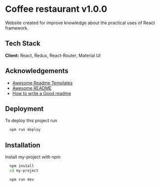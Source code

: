 
# Coffee restaurant v1.0.0

Website created for improve knowledge about the practical uses of React framework.


[//]: # (Este es un comentario de la plataforma)
## Tech Stack

**Client:** React, Redux, React-Router, Material UI

[//]: <> (**Server:** Node, Express)


## Acknowledgements

 - [Awesome Readme Templates](https://awesomeopensource.com/project/elangosundar/awesome-README-templates)
 - [Awesome README](https://github.com/matiassingers/awesome-readme)
 - [How to write a Good readme](https://bulldogjob.com/news/449-how-to-write-a-good-readme-for-your-github-project)


## Deployment

To deploy this project run

```bash
  npm run deploy
```


## Installation

Install my-project with npm

```bash
  npm install
  cd my-project

  npm run dev
```
    